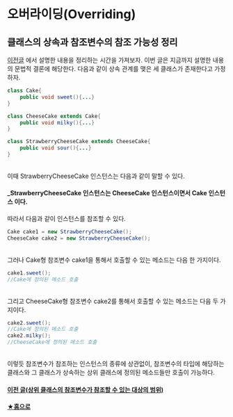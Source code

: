 # 오버라이딩(Overriding)
## 클래스의 상속과 참조변수의 참조 가능성 정리

[이전글](https://github.com/gojaebeom/java_tutorial/blob/master/src/ch11_%EC%83%81%EC%86%8D/%EB%A9%94%EC%86%8C%EB%93%9C%20%EC%98%A4%EB%B2%84%EB%9D%BC%EC%9D%B4%EB%94%A9%20%EC%9D%B4%EB%A1%A0.md)
에서 설명한 내용을 정리하는 시간을 가져보자. 이번 글은 지금까지 설명한 내용의 문법적 결론에 해당한다.
다음과 같이 상속 관계를 맺은 세 클래스가 존재한다고 가정하자.
```java
class Cake{
    public void sweet(){...}
}

class CheeseCake extends Cake{
    public void milky(){...}
}

class StrawberryCheeseCake extends CheeseCake{
    public void sour(){...}
}
```
<br>
이때 StrawberryCheeseCake 인스턴스는 다음과 같이 말할 수 있다.

#### _StrawberryCheeseCake 인스턴스는 CheeseCake 인스턴스이면서 Cake 인스턴스 이다.

따라서 다음과 같이 인스턴스를 참조할 수 있다.
```java
Cake cake1 = new StrawberryCheeseCake();
CheeseCake cake2 = new StrawberryCheeseCake();
```
<br>
그러나 Cake형 참조변수 cake1을 통해서 호출할 수 있는 메소드는 다음 한 가지이다.

```java
cake1.sweet();
//Cake에 정의된 메소드 호출
```
<br>
그리고 CheeseCake형 참조변수 cake2를 통해서 호출할 수 있는 메소드는 다음 두 가지이다.

```java
cake2.sweet();
//Cake에 정의된 메소드 호출
cake2.milky();
//CheeseCake에 정의된 메소드 호출
```
<br>
이렇듯 참조변수가 참조하는 인스턴스의 종류에 상관없이, 참조변수의 타입에 해당하는 클래스와 그 클래스가 
상속하는 상위 클래스에 정의된 메소드들만 호출이 가능하다.

#### [이전 글(상위 클래스의 참조변수가 참조할 수 있는 대상의 범위)](https://github.com/gojaebeom/java_tutorial/blob/master/src/ch11_%EC%83%81%EC%86%8D/%EB%A9%94%EC%86%8C%EB%93%9C%20%EC%98%A4%EB%B2%84%EB%9D%BC%EC%9D%B4%EB%94%A9%20%EC%9D%B4%EB%A1%A0.md)
#### [★홈으로](https://github.com/gojaebeom/java_tutorial)